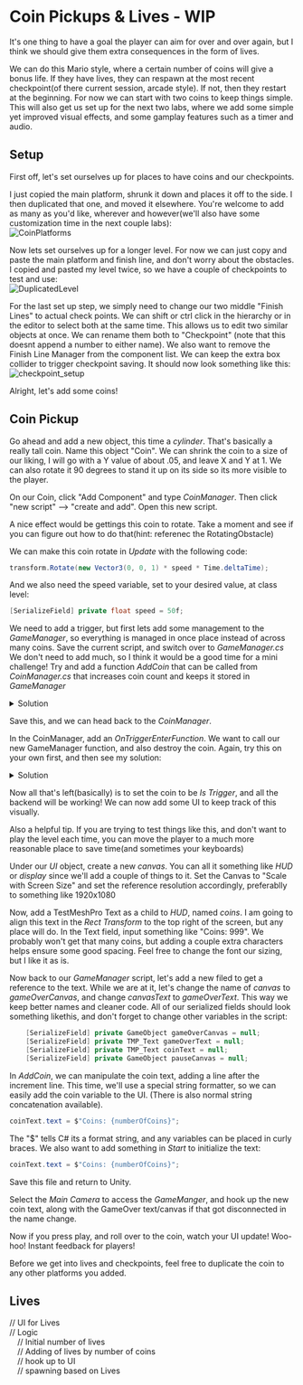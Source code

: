 # Coin Pickups & Lives - WIP

It's one thing to have a goal the player can aim for over and over again, but I think we should give them extra consequences in the form of lives.

We can do this Mario style, where a certain number of coins will give a bonus life. If they have lives, they can respawn at the most recent checkpoint(of there current session, arcade style). If not, then they restart at the beginning. For now we can start with two coins to keep things simple. This will also get us set up for the next two labs, where we add some simple yet improved visual effects, and some gamplay features such as a timer and audio. 

## Setup
First off, let's set ourselves up for places to have coins and our checkpoints.

I just copied the main platform, shrunk it down and places it off to the side. I then duplicated that one, and moved it elsewhere. You're welcome to add as many as you'd like, wherever and however(we'll also have some customization time in the next couple labs):  
![CoinPlatforms](https://github.com/mbeale0/Unity-Intro-Project/assets/74221606/b021b214-b632-478b-be07-64cc9d6b87d9)

Now lets set ourselves up for a longer level. For now we can just copy and paste the main platform and finish line, and don't worry about the obstacles. I copied and pasted my level twice, so we have a couple of checkpoints to test and use:  
![DuplicatedLevel](https://github.com/mbeale0/Unity-Intro-Project/assets/74221606/8f5da2a3-277f-48a8-b4aa-87ea9ecd0848)

For the last set up step, we simply need to change our two middle "Finish Lines" to actual check points. We can shift or ctrl click in the hierarchy or in the editor to select both at the same time. This allows us to edit two similar objects at once. We can rename them both to "Checkpoint" (note that this doesnt append a number to either name). We also want to remove the Finish Line Manager from the component list. We can keep the extra box collider to trigger checkpoint saving. It should now look something like this:  
![checkpoint_setup](https://github.com/mbeale0/Unity-Intro-Project/assets/74221606/65b48a04-046b-4b57-82cd-49a039c311e2)

Alright, let's add some coins!
## Coin Pickup
Go ahead and add a new object, this time a _cylinder_. That's basically a really tall coin. Name this object "Coin". We can shrink the coin to a size of our liking, I will go with a Y value of about .05, and leave X and Y at 1. We can also rotate it 90 degrees to stand it up on its side so its more visible to the player.

On our Coin, click "Add Component" and type _CoinManager_. Then click "new script" --> "create and add". Open this new script.

A nice effect would be gettings this coin to rotate. Take a moment and see if you can figure out how to do that(hint: referenec the RotatingObstacle)


We can make this coin rotate in _Update_ with the following code:  
```C#
transform.Rotate(new Vector3(0, 0, 1) * speed * Time.deltaTime);
```
And we also need the speed variable, set to your desired value, at class level:  
```C#
[SerializeField] private float speed = 50f;
```
We need to add a trigger, but first lets add some management to the _GameManager_, so everything is managed in once place instead of across many coins. Save the current script, and switch over to _GameManager.cs_
We don't need to add much, so I think it would be a good time for a mini challenge! Try and add a function _AddCoin_ that can be called from _CoinManager.cs_ that increases coin count and keeps it stored in _GameManager_ 

<details><summary>Solution</summary>
    
    private int numberOfCoins = 0;
    ...
    public void AddCoin()
    {
        numberOfCoins++;
    }

</details>

Save this, and we can head back to the _CoinManager_.

In the CoinManager, add an _OnTriggerEnterFunction_. We want to call our new GameManager function, and also destroy the coin. Again, try this on your own first, and then see my solution:  

<details><summary>Solution</summary>
    
    private void OnTriggerEnter(Collider other)
    {
        GameManager gameManager = GameObject.FindGameObjectWithTag("GameManager").GetComponent<GameManager>();
        gameManager.AddCoin();
        Destroy(gameObject);
    }
</details>

Now all that's left(basically) is to set the coin to be _Is Trigger_, and all the backend will be working! We can now add some UI to keep track of this visually.

Also a helpful tip. If you are trying to test things like this, and don't want to play the level each time, you can move the player to a much more reasonable place to save time(and sometimes your keyboards)

Under our _UI_ object, create a new _canvas_. You can all it something like _HUD_ or _display_ since we'll add a couple of things to it. Set the Canvas to "Scale with Screen Size" and set the reference resolution accordingly, preferablly to something like 1920x1080

Now, add a TestMeshPro Text as a child to _HUD_, named _coins_. I am going to align this text in the _Rect Transform_ to the top right of the screen, but any place will do. In the Text field, input something like "Coins: 999". We probably won't get that many coins, but adding a couple extra characters helps ensure some good spacing. Feel free to change the font our sizing, but I like it as is.

Now back to our _GameManager_ script, let's add a new filed to get a reference to the text. While we are at it, let's change the name of _canvas_ to _gameOverCanvas_, and change _canvasText_ to _gameOverText_. This way we keep better names and cleaner code. All of our serialized fields should look something likethis, and don't forget to change other variables in the script:  

```C#
    [SerializeField] private GameObject gameOverCanvas = null;
    [SerializeField] private TMP_Text gameOverText = null;
    [SerializeField] private TMP_Text coinText = null;
    [SerializeField] private GameObject pauseCanvas = null;
```

In _AddCoin_, we can manipulate the coin text, adding a line after the increment line. This time, we'll use a special string formatter, so we can easily add the coin variable to the UI. (There is also normal string concatenation available).
```C#
coinText.text = $"Coins: {numberOfCoins}";
```

The "$" tells C# its a format string, and any variables can be placed in curly braces.
We also want to add something in _Start_ to initialize the text:

```C#
coinText.text = $"Coins: {numberOfCoins}";
```

Save this file and return to Unity.

Select the _Main Camera_ to access the _GameManger_, and hook up the new coin text, along with the GameOver text/canvas if that got disconnected in the name change.

Now if you press play, and roll over to the coin, watch your UI update!  Woo-hoo! Instant feedback for players!

Before we get into lives and checkpoints, feel free to duplicate the coin to any other platforms you added.

## Lives
// UI for Lives  
// Logic  
&ensp;&ensp;// Initial number of lives  
&ensp;&ensp;// Adding of lives by number of coins  
&ensp;&ensp;// hook up to UI  
&ensp;&ensp;// spawning based on Lives  
